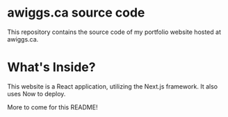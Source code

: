 # awiggs.ca source code
This repository contains the source code of my portfolio website hosted at awiggs.ca.

# What's Inside?
This website is a React application, utilizing the Next.js framework. It also uses Now to deploy.

More to come for this README!

